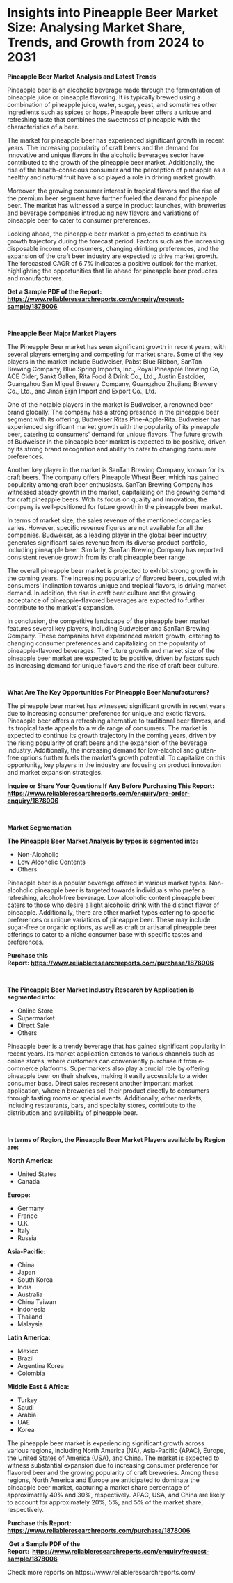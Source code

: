 <p><h1>Insights into Pineapple Beer Market Size: Analysing Market Share, Trends, and Growth from 2024 to 2031</h1></p><p><strong>Pineapple Beer Market Analysis and Latest Trends</strong></p>
<p><p>Pineapple beer is an alcoholic beverage made through the fermentation of pineapple juice or pineapple flavoring. It is typically brewed using a combination of pineapple juice, water, sugar, yeast, and sometimes other ingredients such as spices or hops. Pineapple beer offers a unique and refreshing taste that combines the sweetness of pineapple with the characteristics of a beer.</p><p>The market for pineapple beer has experienced significant growth in recent years. The increasing popularity of craft beers and the demand for innovative and unique flavors in the alcoholic beverages sector have contributed to the growth of the pineapple beer market. Additionally, the rise of the health-conscious consumer and the perception of pineapple as a healthy and natural fruit have also played a role in driving market growth.</p><p>Moreover, the growing consumer interest in tropical flavors and the rise of the premium beer segment have further fueled the demand for pineapple beer. The market has witnessed a surge in product launches, with breweries and beverage companies introducing new flavors and variations of pineapple beer to cater to consumer preferences.</p><p>Looking ahead, the pineapple beer market is projected to continue its growth trajectory during the forecast period. Factors such as the increasing disposable income of consumers, changing drinking preferences, and the expansion of the craft beer industry are expected to drive market growth. The forecasted CAGR of 6.7% indicates a positive outlook for the market, highlighting the opportunities that lie ahead for pineapple beer producers and manufacturers.</p></p>
<p><strong>Get a Sample PDF of the Report:&nbsp; <a href="https://www.reliableresearchreports.com/enquiry/request-sample/1878006">https://www.reliableresearchreports.com/enquiry/request-sample/1878006</a></strong></p>
<p>&nbsp;</p>
<p><strong>Pineapple Beer Major Market Players</strong></p>
<p><p>The Pineapple Beer market has seen significant growth in recent years, with several players emerging and competing for market share. Some of the key players in the market include Budweiser, Pabst Blue Ribbon, SanTan Brewing Company, Blue Spring Imports, Inc., Royal Pineapple Brewing Co, ACE Cider, Sankt Gallen, Rita Food & Drink Co., Ltd., Austin Eastcider, Guangzhou San Miguel Brewery Company, Guangzhou Zhujiang Brewery Co., Ltd., and Jinan Erjin Import and Export Co., Ltd.</p><p>One of the notable players in the market is Budweiser, a renowned beer brand globally. The company has a strong presence in the pineapple beer segment with its offering, Budweiser Ritas Pine-Apple-Rita. Budweiser has experienced significant market growth with the popularity of its pineapple beer, catering to consumers' demand for unique flavors. The future growth of Budweiser in the pineapple beer market is expected to be positive, driven by its strong brand recognition and ability to cater to changing consumer preferences.</p><p>Another key player in the market is SanTan Brewing Company, known for its craft beers. The company offers Pineapple Wheat Beer, which has gained popularity among craft beer enthusiasts. SanTan Brewing Company has witnessed steady growth in the market, capitalizing on the growing demand for craft pineapple beers. With its focus on quality and innovation, the company is well-positioned for future growth in the pineapple beer market.</p><p>In terms of market size, the sales revenue of the mentioned companies varies. However, specific revenue figures are not available for all the companies. Budweiser, as a leading player in the global beer industry, generates significant sales revenue from its diverse product portfolio, including pineapple beer. Similarly, SanTan Brewing Company has reported consistent revenue growth from its craft pineapple beer range.</p><p>The overall pineapple beer market is projected to exhibit strong growth in the coming years. The increasing popularity of flavored beers, coupled with consumers' inclination towards unique and tropical flavors, is driving market demand. In addition, the rise in craft beer culture and the growing acceptance of pineapple-flavored beverages are expected to further contribute to the market's expansion.</p><p>In conclusion, the competitive landscape of the pineapple beer market features several key players, including Budweiser and SanTan Brewing Company. These companies have experienced market growth, catering to changing consumer preferences and capitalizing on the popularity of pineapple-flavored beverages. The future growth and market size of the pineapple beer market are expected to be positive, driven by factors such as increasing demand for unique flavors and the rise of craft beer culture.</p></p>
<p>&nbsp;</p>
<p><strong>What Are The Key Opportunities For Pineapple Beer Manufacturers?</strong></p>
<p><p>The pineapple beer market has witnessed significant growth in recent years due to increasing consumer preference for unique and exotic flavors. Pineapple beer offers a refreshing alternative to traditional beer flavors, and its tropical taste appeals to a wide range of consumers. The market is expected to continue its growth trajectory in the coming years, driven by the rising popularity of craft beers and the expansion of the beverage industry. Additionally, the increasing demand for low-alcohol and gluten-free options further fuels the market's growth potential. To capitalize on this opportunity, key players in the industry are focusing on product innovation and market expansion strategies.</p></p>
<p><strong>Inquire or Share Your Questions If Any Before Purchasing This Report: <a href="https://www.reliableresearchreports.com/enquiry/pre-order-enquiry/1878006">https://www.reliableresearchreports.com/enquiry/pre-order-enquiry/1878006</a></strong></p>
<p>&nbsp;</p>
<p><strong>Market Segmentation</strong></p>
<p><strong>The Pineapple Beer Market Analysis by types is segmented into:</strong></p>
<p><ul><li>Non-Alcoholic</li><li>Low Alcoholic Contents</li><li>Others</li></ul></p>
<p><p>Pineapple beer is a popular beverage offered in various market types. Non-alcoholic pineapple beer is targeted towards individuals who prefer a refreshing, alcohol-free beverage. Low alcoholic content pineapple beer caters to those who desire a light alcoholic drink with the distinct flavor of pineapple. Additionally, there are other market types catering to specific preferences or unique variations of pineapple beer. These may include sugar-free or organic options, as well as craft or artisanal pineapple beer offerings to cater to a niche consumer base with specific tastes and preferences.</p></p>
<p><strong>Purchase this Report:&nbsp;<a href="https://www.reliableresearchreports.com/purchase/1878006">https://www.reliableresearchreports.com/purchase/1878006</a></strong></p>
<p>&nbsp;</p>
<p><strong>The Pineapple Beer Market Industry Research by Application is segmented into:</strong></p>
<p><ul><li>Online Store</li><li>Supermarket</li><li>Direct Sale</li><li>Others</li></ul></p>
<p><p>Pineapple beer is a trendy beverage that has gained significant popularity in recent years. Its market application extends to various channels such as online stores, where customers can conveniently purchase it from e-commerce platforms. Supermarkets also play a crucial role by offering pineapple beer on their shelves, making it easily accessible to a wider consumer base. Direct sales represent another important market application, wherein breweries sell their product directly to consumers through tasting rooms or special events. Additionally, other markets, including restaurants, bars, and specialty stores, contribute to the distribution and availability of pineapple beer.</p></p>
<p>&nbsp;</p>
<p><strong>In terms of Region, the Pineapple Beer Market Players available by Region are:</strong></p>
<p>
    <p> <strong> North America: </strong>
        <ul>
            <li>United States</li>
            <li>Canada</li>
        </ul>
        </p> 
    <p> <strong> Europe: </strong>
        <ul>
            <li>Germany</li>
            <li>France</li>
            <li>U.K.</li>
            <li>Italy</li>
            <li>Russia</li>
        </ul>
        </p> 
    <p> <strong> Asia-Pacific: </strong>
        <ul>
            <li>China</li>
            <li>Japan</li>
            <li>South Korea</li>
            <li>India</li>
            <li>Australia</li>
            <li>China Taiwan</li>
            <li>Indonesia</li>
            <li>Thailand</li>
            <li>Malaysia</li>
        </ul>
        </p> 
    <p> <strong> Latin America: </strong>
        <ul>
            <li>Mexico</li>
            <li>Brazil</li>
            <li>Argentina Korea</li>
            <li>Colombia</li>
        </ul>
        </p> 
    <p> <strong> Middle East & Africa: </strong>
        <ul>
            <li>Turkey</li>
            <li>Saudi</li>
            <li>Arabia</li>
            <li>UAE</li>
            <li>Korea</li>
        </ul>
    </p>
    </p>
<p><p>The pineapple beer market is experiencing significant growth across various regions, including North America (NA), Asia-Pacific (APAC), Europe, the United States of America (USA), and China. The market is expected to witness substantial expansion due to increasing consumer preference for flavored beer and the growing popularity of craft breweries. Among these regions, North America and Europe are anticipated to dominate the pineapple beer market, capturing a market share percentage of approximately 40% and 30%, respectively. APAC, USA, and China are likely to account for approximately 20%, 5%, and 5% of the market share, respectively.</p></p>
<p><strong>Purchase this Report: <a href="https://www.reliableresearchreports.com/purchase/1878006">https://www.reliableresearchreports.com/purchase/1878006</a></strong></p>
<p>&nbsp;<strong>Get a Sample PDF of the Report:&nbsp;&nbsp;<a href="https://www.reliableresearchreports.com/enquiry/request-sample/1878006">https://www.reliableresearchreports.com/enquiry/request-sample/1878006</a></strong></p>
<p><strong></strong></p>
<p>Check more reports on https://www.reliableresearchreports.com/</p>